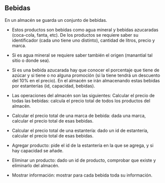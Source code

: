 ## Bebidas

En un almacén se guarda un conjunto de  bebidas.
- Estos productos son bebidas como agua mineral y bebidas azucaradas (coca-cola,
fanta, etc). De los productos se requiere saber su identificador (cada uno tiene uno
distinto), cantidad de litros, precio y marca.

- Si es agua mineral se requiere saber también el origen (manantial tal sitio o donde
sea).

- Si es una bebida azucarada hay que conocer el porcentaje que tiene de azúcar y si
tiene o no alguna promoción (si la tiene tendrá un descuento del 10% en el precio).
En el almacén se irán almacenando estas bebidas por estanterías (id, capacidad,
bebidas).

- Las operaciones del almacén son las siguientes:
Calcular el precio de todas las bebidas: calcula el precio total de todos los productos
del almacén.

- Calcular el precio total de una marca de bebida: dada una marca, calcular el precio
total de esas bebidas.

- Calcular el precio total de una estantería: dado un id de estantería, calcular el precio
total de esas bebidas.

- Agregar producto: pide el id de la estantería en la que se agrega, y si hay capacidad se añade.

- Eliminar un producto: dado un id de producto, comprobar que existe y eliminarlo del
almacén.

- Mostrar información: mostrar para cada bebida toda su información.

